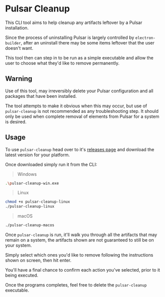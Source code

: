 # Pulsar Cleanup

This CLI tool aims to help cleanup any artifacts leftover by a Pulsar installation.

Since the process of uninstalling Pulsar is largely controlled by `electron-builder`, after an uninstall there may be some items leftover that the user doesn't want.

This tool then can step in to be run as a simple executable and allow the user to choose what they'd like to remove permanently.

## Warning

Use of this tool, may irreversibly delete your Pulsar configuration and all packages that have been installed.

The tool attempts to make it obvious when this may occur, but use of `pulsar-cleanup` is not recommended as any troubleshooting step. It should only be used when complete removal of elements from Pulsar for a system is desired.

## Usage

To use `pulsar-cleanup` head over to it's [releases page]() and download the latest version for your platform.

Once downloaded simply run it from the CLI:

> Windows

```bash
.\pulsar-cleanup-win.exe
```

> Linux

```bash
chmod +x pulsar-cleanup-linux
./pulsar-cleanup-linux
```

> macOS

```bash
./pulsar-cleanup-macos
```

Once `pulsar-cleanup` is run, it'll walk you through all the artifacts that may remain on a system, the artifacts shown are not guaranteed to still be on your system.

Simply select which ones you'd like to remove following the instructions shown on screen, then hit enter.

You'll have a final chance to confirm each action you've selected, prior to it being executed.

Once the programs completes, feel free to delete the `pulsar-cleanup` executable.
